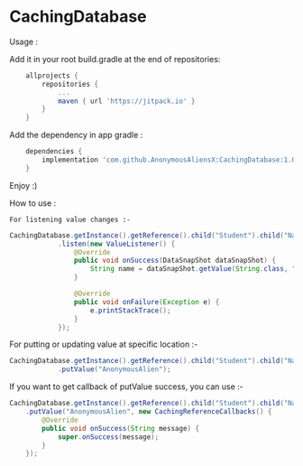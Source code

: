 # CachingDatabase

Usage : 

  Add it in your root build.gradle at the end of repositories:
``` groovy
	allprojects {
		repositories {
			...
			maven { url 'https://jitpack.io' }
		}
	}
```  
  Add the dependency in app gradle :
``` groovy  
	dependencies {
		implementation 'com.github.AnonymousAliensX:CachingDatabase:1.02'
	}
```  
  
  Enjoy :)

  How to use :
	
	For listening value changes :-
``` java
CachingDatabase.getInstance().getReference().child("Student").child("Name")
			.listen(new ValueListener() {
				@Override
				public void onSuccess(DataSnapShot dataSnapShot) {
					String name = dataSnapShot.getValue(String.class, "default_value");
				}

				@Override
				public void onFailure(Exception e) {
					e.printStackTrace();
				}
			});
```
For putting or updating value at specific location :-
``` java
CachingDatabase.getInstance().getReference().child("Student").child("Name")
			.putValue("AnonymousAlien");
```

If you want to get callback of putValue success, you can use :-

``` java
CachingDatabase.getInstance().getReference().child("Student").child("Name")
	.putValue("AnonymousAlien", new CachingReferenceCallbacks() {
		@Override
		public void onSuccess(String message) {
			super.onSuccess(message);
		}
	});
```
